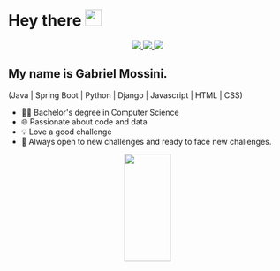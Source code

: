 <h1>
  Hey there
  <img src="https://media.giphy.com/media/hvRJCLFzcasrR4ia7z/giphy.gif" width="30px"/>
</h1>


<div align="center">
  <a href="mailto:contatogabrielmossini@gmail.com">
    <img src="https://img.shields.io/badge/Gmail-D14836?style=for-the-badge&logo=gmail&logoColor=white" />
  </a>
  
  <a href="mailto:gabrielmossini@hotmail.com">
    <img src="https://img.shields.io/badge/Outlook-0078D4?style=for-the-badge&logo=microsoft-outlook&logoColor=white" />
  </a>
  
  </a>
   <a href="https://www.linkedin.com/in/gabrielmossini">
      <img src="https://img.shields.io/badge/LinkedIn-blue?logo=linkedin&logoColor=white&style=for-the-badge">
  </a>
</div>

## My name is Gabriel Mossini.
(Java | Spring Boot | Python | Django | Javascript | HTML | CSS)

- 👨‍🎓 Bachelor's degree in Computer Science 
- 🌐 Passionate about code and data
- 💡 Love a good challenge
- 📖 Always open to new challenges and ready to face new challenges.

<div align="center">
  <img width="41%" height="195px" src="https://github-readme-stats.vercel.app/api/top-langs/?username=gabrielmossini&layout=compact&hide_border=true&title_color=8f00ff&text_color=ffffff&bg_color=0d1117" />
</div>
